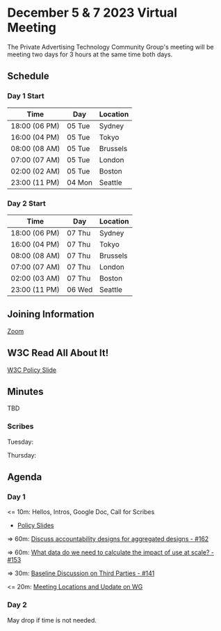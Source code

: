 # December 5 & 7 2023 Virtual Meeting

The Private Advertising Technology Community Group's meeting will be meeting two days for 3 hours at the same time both days.

## Schedule

### Day 1 Start

| Time          | Day    | Location      |
| ------------- | ------ | ------------- |
| 18:00 (06 PM) | 05 Tue | Sydney        |
| 16:00 (04 PM) | 05 Tue | Tokyo         |
| 08:00 (08 AM) | 05 Tue | Brussels      |
| 07:00 (07 AM) | 05 Tue | London        |
| 02:00 (02 AM) | 05 Tue | Boston        |
| 23:00 (11 PM) | 04 Mon | Seattle       |

### Day 2 Start

| Time          | Day    | Location      |
| ------------- | ------ | ------------- |
| 18:00 (06 PM) | 07 Thu | Sydney        |
| 16:00 (04 PM) | 07 Thu | Tokyo         |
| 08:00 (08 AM) | 07 Thu | Brussels      |
| 07:00 (07 AM) | 07 Thu | London        |
| 02:00 (03 AM) | 07 Thu | Boston        |
| 23:00 (11 PM) | 06 Wed | Seattle       |

## Joining Information

[Zoom](https://w3c.zoom.us/j/82659868398?pwd=R2wyMlVzVGcwcmZJb1BpZmdDc2crUT09)

## W3C Read All About It!

[W3C Policy Slide](https://github.com/patcg/meetings/blob/main/W3C%20Read%20All%20About%20It!.pdf)

## Minutes

TBD

### Scribes

Tuesday: 

Thursday: 

## Agenda

### Day 1

<= 10m: Hellos, Intros, Google Doc, Call for Scribes
- [Policy Slides](https://github.com/patcg/meetings/blob/main/2023/03/21-telecon/W3C%20Read%20All%20About%20It!.pdf)

=> 60m: [Discuss accountability designs for aggregated designs - #162](https://github.com/patcg/meetings/issues/162)

=> 60m: [What data do we need to calculate the impact of use at scale? - #153](https://github.com/patcg/meetings/issues/153)

=> 30m: [Baseline Discussion on Third Parties - #141](https://github.com/patcg/meetings/issues/141)

<= 20m: [Meeting Locations and Update on WG](https://github.com/patcg/meetings/issues/160)

### Day 2

May drop if time is not needed. 
